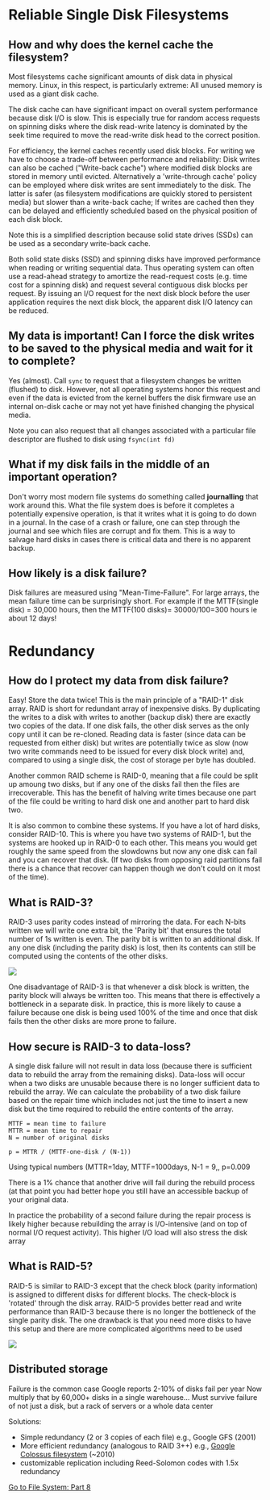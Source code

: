 # Reliable Single Disk Filesystems

## How and why does the kernel cache the filesystem?

Most filesystems cache significant amounts of disk data in physical memory.
Linux, in this respect, is particularly extreme: All unused memory is used as a giant disk cache.

The disk cache can have significant impact on overall system performance because disk I/O is slow. This is especially true for random access requests on spinning disks where the disk read-write latency is dominated by the seek time required to move the read-write disk head to the correct position.

For efficiency, the kernel caches recently used disk blocks. 
For writing we have to choose a trade-off between performance and reliability: Disk writes can also be cached ("Write-back cache") where modified disk blocks are stored in memory until evicted. Alternatively a 'write-through cache' policy can be employed where disk writes are sent immediately to the disk. The latter is safer (as filesystem modifications are quickly stored to persistent media) but slower than a write-back cache; If writes are cached then they can be delayed and efficiently scheduled based on the physical position of each disk block.

Note this is a simplified description because solid state drives (SSDs) can be used as a secondary write-back cache.

Both solid state disks (SSD) and spinning disks have improved performance when reading or writing sequential data. Thus operating system can often use a read-ahead strategy to amortize the read-request costs (e.g. time cost for a spinning disk) and request several contiguous disk blocks per request. By issuing an I/O request for the next disk block before the user application requires the next disk block, the apparent disk I/O latency can be reduced.

## My data is important! Can I force the disk writes to be saved to the physical media and wait for it to complete?

Yes (almost). Call `sync` to request that a filesystem changes be written (flushed) to disk.
However, not all operating systems honor this request and even if the data is evicted from the kernel buffers the disk firmware use an internal on-disk cache or may not yet have finished changing the physical media. 

Note you can also request that all changes associated with a particular file descriptor are flushed to disk using `fsync(int fd)`

## What if my disk fails in the middle of an important operation?

Don't worry most modern file systems do something called **journalling** that work around this. What the file system does is before it completes a potentially expensive operation, is that it writes what it is going to do down in a journal. In the case of a crash or failure, one can step through the journal and see which files are corrupt and fix them. This is a way to salvage hard disks in cases there is critical data and there is no apparent backup.

## How likely is a disk failure?

Disk failures are measured using "Mean-Time-Failure". For large arrays, the mean failure time can be surprisingly short. For example if the MTTF(single disk) = 30,000 hours, then the MTTF(100 disks)= 30000/100=300 hours  ie about 12 days!

# Redundancy

## How do I protect my data from disk failure?

Easy! Store the data twice! This is the main principle of a "RAID-1" disk array. RAID is short for redundant array of inexpensive disks. By duplicating the writes to a disk with writes to another (backup disk) there are exactly two copies of the data. If one disk fails, the other disk serves as the only copy until it can be re-cloned. Reading data is faster (since data can be requested from either disk) but writes are potentially twice as slow (now two write commands need to be issued for every disk block write) and, compared to using a single disk, the cost of storage per byte has doubled.

Another common RAID scheme is RAID-0, meaning that a file could be split up amoung two disks, but if any one of the disks fail then the files are irrecoverable. This has the benefit of halving write times because one part of the file could be writing to hard disk one and another part to hard disk two.

It is also common to combine these systems. If you have a lot of hard disks, consider RAID-10. This is where you have two systems of RAID-1, but the systems are hooked up in RAID-0 to each other. This means you would get roughly the same speed from the slowdowns but now any one disk can fail and you can recover that disk. (If two disks from opposing raid partitions fail there is a chance that recover can happen though we don't could on it most of the time). 

## What is RAID-3?

RAID-3 uses parity codes instead of mirroring the data. For each N-bits written we will write one extra bit, the 'Parity bit' that ensures the total number of 1s written is even.  The parity bit is written to an additional disk. If any one disk (including the parity disk) is lost, then its contents can still be computed using the contents of the other disks.

![](http://devnull.typepad.com/.a/6a00e551c39e1c88340133ed18ed66970b-pi)

One disadvantage of RAID-3 is that whenever a disk block is written, the parity block will always be written too. This means that there is effectively a bottleneck in a separate disk. In practice, this is more likely to cause a failure because one disk is being used 100% of the time and once that disk fails then the other disks are more prone to failure.

## How secure is RAID-3 to data-loss?

A single disk failure will not result in data loss (because there is sufficient data to rebuild the array from the remaining disks). Data-loss will occur when a two disks are unusable because there is no longer sufficient data to rebuild the array. We can calculate the probability of a two disk failure based on the repair time which includes not just the time to insert a new disk but the time required to rebuild the entire contents of the array.
```
MTTF = mean time to failure
MTTR = mean time to repair
N = number of original disks

p = MTTR / (MTTF-one-disk / (N-1))
```
Using typical numbers (MTTR=1day, MTTF=1000days, N-1 = 9,, p=0.009

There is a 1% chance that another drive will fail during the rebuild process (at that point you had better hope you still have an accessible backup of your original data.


In practice the probability of a second failure during the repair process is likely higher because rebuilding the array is I/O-intensive (and on top of normal I/O request activity). This higher I/O load will also stress the disk array



## What is RAID-5?
RAID-5 is similar to RAID-3 except that the check block (parity information) is assigned to different disks for different blocks. The check-block is 'rotated' through the disk array. RAID-5 provides better read and write performance than RAID-3 because there is no longer the bottleneck of the single parity disk. The one drawback is that you need more disks to have this setup and there are more complicated algorithms need to be used

![](http://www.seagate.com/files/www-content/manuals/business-storage-nas-os-manual/_shared/images/118a_ill_raid_5.png)

## Distributed storage

Failure is the common case
Google reports 2-10% of disks fail per year
Now multiply that by 60,000+ disks in a single warehouse...
Must survive failure of not just a disk, but a rack of servers or a whole data center


Solutions:

* Simple redundancy (2 or 3 copies of each file) e.g., Google GFS (2001)
* More efficient redundancy (analogous to RAID 3++) e.g., [Google Colossus filesystem](http://goo.gl/LwFIy) (~2010)
* customizable replication including Reed-Solomon codes with 1.5x redundancy

[Go to File System: Part 8](https://github.com/angrave/SystemProgramming/wiki/File-System%2C-Part-8%3A-Removing-preinstalled-malware-from-an-Android-device)